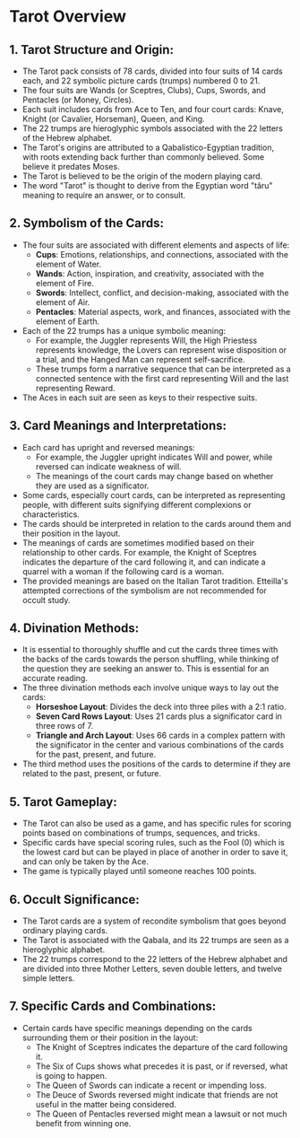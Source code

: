 # Tarot Overview

## 1. Tarot Structure and Origin:
- The Tarot pack consists of 78 cards, divided into four suits of 14 cards each, and 22 symbolic picture cards (trumps) numbered 0 to 21.
- The four suits are Wands (or Sceptres, Clubs), Cups, Swords, and Pentacles (or Money, Circles).
- Each suit includes cards from Ace to Ten, and four court cards: Knave, Knight (or Cavalier, Horseman), Queen, and King.
- The 22 trumps are hieroglyphic symbols associated with the 22 letters of the Hebrew alphabet.
- The Tarot's origins are attributed to a Qabalistico-Egyptian tradition, with roots extending back further than commonly believed. Some believe it predates Moses.
- The Tarot is believed to be the origin of the modern playing card.
- The word "Tarot" is thought to derive from the Egyptian word "târu" meaning to require an answer, or to consult.

## 2. Symbolism of the Cards:
- The four suits are associated with different elements and aspects of life:
  - **Cups**: Emotions, relationships, and connections, associated with the element of Water.
  - **Wands**: Action, inspiration, and creativity, associated with the element of Fire.
  - **Swords**: Intellect, conflict, and decision-making, associated with the element of Air.
  - **Pentacles**: Material aspects, work, and finances, associated with the element of Earth.
- Each of the 22 trumps has a unique symbolic meaning:
  - For example, the Juggler represents Will, the High Priestess represents knowledge, the Lovers can represent wise disposition or a trial, and the Hanged Man can represent self-sacrifice.
  - These trumps form a narrative sequence that can be interpreted as a connected sentence with the first card representing Will and the last representing Reward.
- The Aces in each suit are seen as keys to their respective suits.

## 3. Card Meanings and Interpretations:
- Each card has upright and reversed meanings:
  - For example, the Juggler upright indicates Will and power, while reversed can indicate weakness of will.
  - The meanings of the court cards may change based on whether they are used as a significator.
- Some cards, especially court cards, can be interpreted as representing people, with different suits signifying different complexions or characteristics.
- The cards should be interpreted in relation to the cards around them and their position in the layout.
- The meanings of cards are sometimes modified based on their relationship to other cards. For example, the Knight of Sceptres indicates the departure of the card following it, and can indicate a quarrel with a woman if the following card is a woman.
- The provided meanings are based on the Italian Tarot tradition. Etteilla's attempted corrections of the symbolism are not recommended for occult study.

## 4. Divination Methods:
- It is essential to thoroughly shuffle and cut the cards three times with the backs of the cards towards the person shuffling, while thinking of the question they are seeking an answer to. This is essential for an accurate reading.
- The three divination methods each involve unique ways to lay out the cards:
  - **Horseshoe Layout**: Divides the deck into three piles with a 2:1 ratio.
  - **Seven Card Rows Layout**: Uses 21 cards plus a significator card in three rows of 7.
  - **Triangle and Arch Layout**: Uses 66 cards in a complex pattern with the significator in the center and various combinations of the cards for the past, present, and future.
- The third method uses the positions of the cards to determine if they are related to the past, present, or future.

## 5. Tarot Gameplay:
- The Tarot can also be used as a game, and has specific rules for scoring points based on combinations of trumps, sequences, and tricks.
- Specific cards have special scoring rules, such as the Fool (0) which is the lowest card but can be played in place of another in order to save it, and can only be taken by the Ace.
- The game is typically played until someone reaches 100 points.

## 6. Occult Significance:
- The Tarot cards are a system of recondite symbolism that goes beyond ordinary playing cards.
- The Tarot is associated with the Qabala, and its 22 trumps are seen as a hieroglyphic alphabet.
- The 22 trumps correspond to the 22 letters of the Hebrew alphabet and are divided into three Mother Letters, seven double letters, and twelve simple letters.

## 7. Specific Cards and Combinations:
- Certain cards have specific meanings depending on the cards surrounding them or their position in the layout:
  - The Knight of Sceptres indicates the departure of the card following it.
  - The Six of Cups shows what precedes it is past, or if reversed, what is going to happen.
  - The Queen of Swords can indicate a recent or impending loss.
  - The Deuce of Swords reversed might indicate that friends are not useful in the matter being considered.
  - The Queen of Pentacles reversed might mean a lawsuit or not much benefit from winning one.
